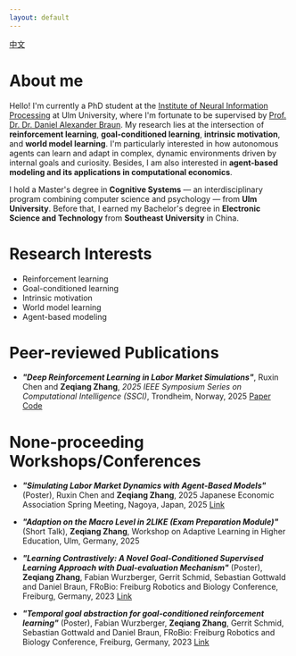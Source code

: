 ```yaml
---
layout: default
---
```


[中文](./chinese.html)

# About me

Hello! I'm currently a PhD student at the [Institute of Neural Information Processing](https://www.uni-ulm.de/en/in/institute-of-neural-information-processing/) at Ulm University, where I'm fortunate to be supervised by [Prof. Dr. Dr. Daniel Alexander Braun](https://www.uni-ulm.de/in/neuroinformatik/institut/hidden/d-braun/). My research lies at the intersection of **reinforcement learning**, **goal-conditioned learning**, **intrinsic motivation**, and **world model learning**. I'm particularly interested in how autonomous agents can learn and adapt in complex, dynamic environments driven by internal goals and curiosity. Besides, I am also interested in **agent-based modeling and its applications in computational economics**.

I hold a Master's degree in **Cognitive Systems** — an interdisciplinary program combining computer science and psychology — from **Ulm University**. Before that, I earned my Bachelor's degree in **Electronic Science and Technology** from **Southeast University** in China.

# Research Interests
 - Reinforcement learning
 - Goal-conditioned learning
 - Intrinsic motivation
 - World model learning
 - Agent-based modeling

# Peer-reviewed Publications
 - ***"Deep Reinforcement Learning in Labor Market Simulations"***, Ruxin Chen and **Zeqiang Zhang**, *2025 IEEE Symposium Series on Computational Intelligence (SSCI)*, Trondheim, Norway, 2025 [Paper](https://ieeexplore.ieee.org/document/10975741) [Code](https://github.com/RLLaborMarketSimulations/DRL-in-Labor-Market-Simulations)

# None-proceeding Workshops/Conferences
 - ***"Simulating Labor Market Dynamics with Agent-Based Models"*** (Poster), Ruxin Chen and **Zeqiang Zhang**, 2025 Japanese Economic Association Spring Meeting, Nagoya, Japan, 2025 [Link](https://pub.confit.atlas.jp/ja/event/jea2025s/presentation/1P0201-15-07)

 - ***"Adaption on the Macro Level in 2LIKE (Exam Preparation Module)"*** (Short Talk), **Zeqiang Zhang**, Workshop on Adaptive Learning in Higher Education, Ulm, Germany, 2025

 - ***"Learning Contrastively: A Novel Goal-Conditioned Supervised Learning Approach with Dual-evaluation Mechanism"*** (Poster), **Zeqiang Zhang**, Fabian Wurzberger, Gerrit Schmid, Sebastian Gottwald and Daniel Braun, FRoBio: Freiburg Robotics and Biology Conference, Freiburg, Germany, 2023 [Link](https://frobio.wordpress.com/learning-contrastively-a-novel-goal-conditioned-supervised-learning-approach-with-dual-evaluation-mechanism/)

 - ***"Temporal goal abstraction for goal-conditioned reinforcement learning"*** (Poster), Fabian Wurzberger, **Zeqiang Zhang**, Gerrit Schmid, Sebastian Gottwald and Daniel Braun, FRoBio: Freiburg Robotics and Biology Conference, Freiburg, Germany, 2023 [Link](https://frobio.wordpress.com/temporal-goal-abstraction-for-goal-conditioned-reinforcement-learning/)

